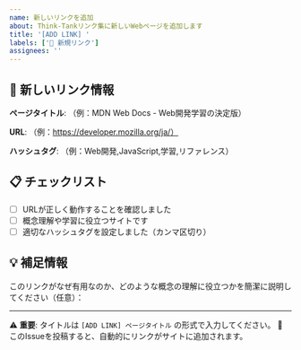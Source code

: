 ```yaml
---
name: 新しいリンクを追加
about: Think-Tankリンク集に新しいWebページを追加します
title: '[ADD LINK] '
labels: ['🔗 新規リンク']
assignees: ''
---
```


## 📝 新しいリンク情報

**ページタイトル**:
（例：MDN Web Docs - Web開発学習の決定版）

**URL**: 
（例：https://developer.mozilla.org/ja/）

**ハッシュタグ**: 
（例：Web開発,JavaScript,学習,リファレンス）

## 📋 チェックリスト

- [ ] URLが正しく動作することを確認しました
- [ ] 概念理解や学習に役立つサイトです
- [ ] 適切なハッシュタグを設定しました（カンマ区切り）

## 💡 補足情報

このリンクがなぜ有用なのか、どのような概念の理解に役立つかを簡潔に説明してください（任意）：

---

⚠️ **重要**: タイトルは `[ADD LINK] ページタイトル` の形式で入力してください。
🤖 このIssueを投稿すると、自動的にリンクがサイトに追加されます。